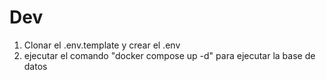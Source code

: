  # Dev 
 1. Clonar el .env.template y crear el .env
 2. ejecutar el comando "docker compose up -d" para ejecutar la base de datos